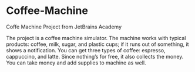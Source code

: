 # Coffee-Machine
Coffe Machine Project from JetBrains Academy

The project is a coffee machine simulator. 
The machine works with typical products: coffee, milk, sugar, and plastic cups; if it runs out of something, it shows a notification. 
You can get three types of coffee: espresso, cappuccino, and latte. Since nothing’s for free, it also collects the money.
You can take money and add supplies to machine as well.
